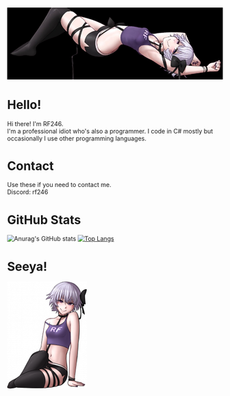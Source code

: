 ![](https://raw.githubusercontent.com/RF246/RF246/main/banner.png)
# Hello!
Hi there! I'm RF246.</br>
I'm a professional idiot who's also a programmer. I code in C# mostly but occasionally I use other programming languages.
# Contact
Use these if you need to contact me.</br>
Discord: rf246
# GitHub Stats
![Anurag's GitHub stats](https://github-readme-stats.vercel.app/api?username=RF246&show=reviews,discussions_started,discussions_answered,prs_merged,prs_merged_percentage&show_icons=true&theme=transparent)
[![Top Langs](https://github-readme-stats.vercel.app/api/top-langs/?username=RF246&layout=pie&show_icons=true&theme=transparent)](https://github.com/anuraghazra/github-readme-stats)
# Seeya!
![](https://raw.githubusercontent.com/RF246/RF246/main/sit.png)

